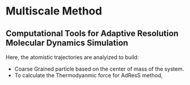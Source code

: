 # Multiscale Method
## Computational Tools for Adaptive Resolution Molecular Dynamics Simulation 

Here, the atomistic trajectories are analyized to build:
- Coarse Grained particle based on the center of mass of the system.
- To calculate the Thermodyanmic force for AdResS method, 
